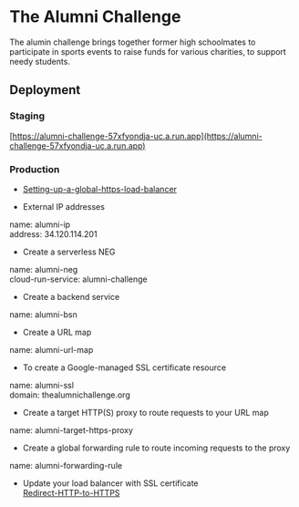 # The Alumni Challenge

The alumin challenge brings together former high schoolmates to participate in sports events to raise funds for various charities, to support needy students.

## Deployment

### Staging

[https://alumni-challenge-57xfyondja-uc.a.run.app](https://alumni-challenge-57xfyondja-uc.a.run.app)

### Production

- [Setting-up-a-global-https-load-balancer](2)

- External IP addresses

name: alumni-ip  
address: 34.120.114.201

- Create a serverless NEG

name: alumni-neg  
cloud-run-service: alumni-challenge

- Create a backend service

name: alumni-bsn

- Create a URL map

name: alumni-url-map

- To create a Google-managed SSL certificate resource

name: alumni-ssl  
domain: thealumnichallenge.org  

- Create a target HTTP(S) proxy to route requests to your URL map

name: alumni-target-https-proxy

- Create a global forwarding rule to route incoming requests to the proxy

name: alumni-forwarding-rule

- Update your load balancer with SSL certificate  
  [Redirect-HTTP-to-HTTPS](1)

[1]: https://cloud.google.com/load-balancing/docs/https/setting-up-http-https-redirect#console "Redirect HTTP to HTTPS"
[2]: https://cloud.google.com/load-balancing/docs/https/setting-up-https-serverless#gcloud_1 "Setting up a global external HTTP(S) load balancer (classic) with Cloud Run"